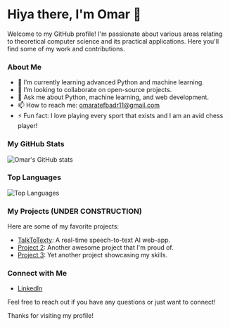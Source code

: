 # Hiya there, I'm Omar 👋

Welcome to my GitHub profile! I'm passionate about various areas relating to theoretical computer science and its practical applications. Here you'll find some of my work and contributions.

### About Me

- 🌱 I’m currently learning advanced Python and machine learning.
- 👯 I’m looking to collaborate on open-source projects.
- 💬 Ask me about Python, machine learning, and web development.
- 📫 How to reach me: [omaratefbadr11@gmail.com](mailto:omaratefbadr11@gmail.com)
- ⚡ Fun fact: I love playing every sport that exists and I am an avid chess player!

### My GitHub Stats

![Omar's GitHub stats](https://github-readme-stats.vercel.app/api?username=omar-atef-badr&show_icons=true&theme=radical)

### Top Languages

![Top Languages](https://github-readme-stats.vercel.app/api/top-langs/?username=omar-atef-badr&layout=compact&theme=radical)

### My Projects (UNDER CONSTRUCTION)

Here are some of my favorite projects:

- [TalkToTexty](https://github.com/omar-atef-badr/SpeakToTextAI): A real-time speech-to-text AI web-app.
- [Project 2](https://github.com/omar-atef-badr/project2): Another awesome project that I'm proud of.
- [Project 3](https://github.com/omar-atef-badr/project3): Yet another project showcasing my skills.

### Connect with Me

- [LinkedIn](https://www.linkedin.com/in/omar-atef-badr)

Feel free to reach out if you have any questions or just want to connect!

Thanks for visiting my profile!
<!---
omar-atef-badr/omar-atef-badr is a ✨ special ✨ repository because its `README.md` (this file) appears on your GitHub profile.
You can click the Preview link to take a look at your changes.
--->

